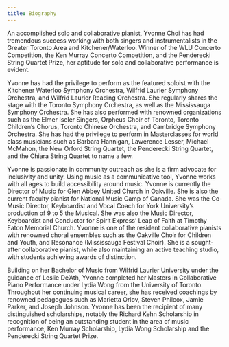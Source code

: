 ```yaml
---
title: Biography
---
```

An accomplished solo and collaborative pianist, Yvonne Choi has had tremendous success working with both singers and instrumentalists in the Greater Toronto Area and Kitchener/Waterloo. Winner of the WLU Concerto Competition, the Ken Murray Concerto Competition, and the Penderecki String Quartet Prize, her aptitude for solo and collaborative performance is evident.

Yvonne has had the privilege to perform as the featured soloist with the Kitchener Waterloo Symphony Orchestra, Wilfrid Laurier Symphony Orchestra, and Wilfrid Laurier Reading Orchestra. She regularly shares the stage with the Toronto Symphony Orchestra, as well as the Mississauga Symphony Orchestra. She has also performed with renowned organizations such as the Elmer Iseler Singers, Orpheus Choir of Toronto, Toronto Children’s Chorus, Toronto Chinese Orchestra, and Cambridge Symphony Orchestra. She has had the privilege to perform in Masterclasses for world class musicians such as Barbara Hannigan, Lawerence Lesser, Michael McMahon, the New Orford String Quartet, the Penderecki String Quartet, and the Chiara String Quartet to name a few.

Yvonne is passionate in community outreach as she is a firm advocate for inclusivity and unity. Using music as a communicative tool, Yvonne works with all ages to build accessibility around music. Yvonne is currently the Director of Music for Glen Abbey United Church in Oakville. She is also the current faculty pianist for National Music Camp of Canada. She was the Co-Music Director, Keyboardist and Vocal Coach for York University’s production of 9 to 5 the Musical. She was also the Music Director, Keyboardist and Conductor for Spirit Express’ Leap of Faith at Timothy Eaton Memorial Church. Yvonne is one of the resident collaborative pianists with renowned choral ensembles such as the Oakville Choir for Children and Youth, and Resonance (Mississauga Festival Choir). She is a sought-after collaborative pianist, while also maintaining an active teaching studio, with students achieving awards of distinction.

Building on her Bachelor of Music from Wilfrid Laurier University under the guidance of Leslie De’Ath, Yvonne completed her Masters in Collaborative Piano Performance under Lydia Wong from the University of Toronto. Throughout her continuing musical career, she has received coachings by renowned pedagogues such as Marietta Orlov, Steven Philcox, Jamie Parker, and Joseph Johnson. Yvonne has been the recipient of many distinguished scholarships, notably the Richard Kehn Scholarship in recognition of being an outstanding student in the area of music performance, Ken Murray Scholarship, Lydia Wong Scholarship and the Penderecki String Quartet Prize.